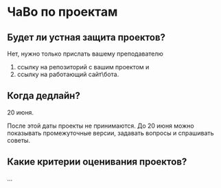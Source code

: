 # ЧаВо по проектам

## Будет ли устная защита проектов?
Нет, нужно только прислать вашему преподавателю 

1) ссылку на репозиторий с вашим проектом и 
2) ссылку на работающий сайт\бота.

## Когда дедлайн?

20 июня. 

После этой даты проекты не принимаются. До 20 июня можно показывать промежуточные версии, задавать вопросы и спрашивать советы.

## Какие критерии оценивания проектов?
...
